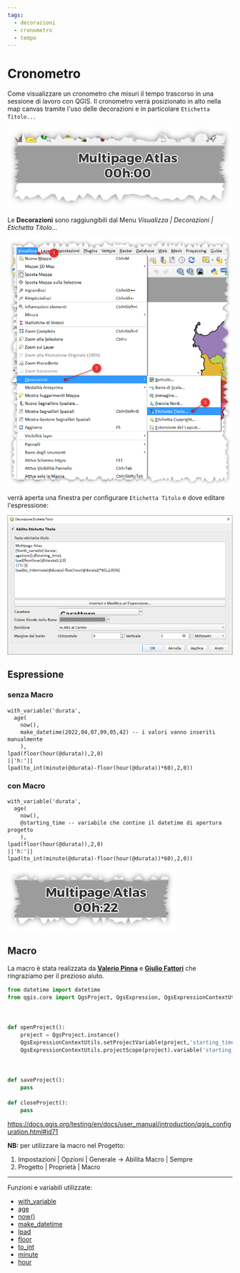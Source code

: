 ```yaml
---
tags:
  - decorazioni
  - cronometro
  - tempo
---
```


# Cronometro

Come visualizzare un cronometro che misuri il tempo trascorso in una sessione di lavoro con QGIS. Il cronometro verrà posizionato in alto nella map canvas tramite l'uso delle decorazioni e in particolare `Etichetta Titolo...`

[![](../img/esempi/cronometro/img_01.png)](../img/esempi/cronometro/img_01.png)

Le **Decorazioni** sono raggiungibili dal Menu _Visualizza | Decorazioni | Etichetta Titolo..._

[![](../img/esempi/cronometro/img_02.png)](../img/esempi/cronometro/img_02.png)

verrà aperta una finestra per configurare `Etichetta Titolo` e dove editare l'espressione:

[![](../img/esempi/cronometro/img_03.png)](../img/esempi/cronometro/img_03.png)

## Espressione

### senza Macro

```
with_variable('durata',
  age(
    now(),
    make_datetime(2022,04,07,09,05,42) -- i valori vanno inseriti manualmente
    ),
lpad(floor(hour(@durata)),2,0)
||'h:'||
lpad(to_int(minute(@durata)-floor(hour(@durata))*60),2,0))
```

### con Macro

```
with_variable('durata',
  age(
    now(),
    @starting_time -- variabile che contine il datetime di apertura progetto
    ),
lpad(floor(hour(@durata)),2,0)
||'h:'||
lpad(to_int(minute(@durata)-floor(hour(@durata))*60),2,0))
```

[![](../img/esempi/cronometro/img_04.png)](../img/esempi/cronometro/img_04.png)

## Macro

La macro è stata realizzata da [**Valerio Pinna**](https://github.com/ValPinnaSardinia) e [**Giulio Fattori**](https://github.com/Korto19) che ringraziamo per il prezioso aiuto.

```py
from datetime import datetime
from qgis.core import QgsProject, QgsExpression, QgsExpressionContextUtils



def openProject():
    project = QgsProject.instance()
    QgsExpressionContextUtils.setProjectVariable(project,'starting_time',str(datetime.now()))
    QgsExpressionContextUtils.projectScope(project).variable('starting_time')



def saveProject():
    pass

def closeProject():
    pass
```

<https://docs.qgis.org/testing/en/docs/user_manual/introduction/qgis_configuration.html#id71>

**NB:** per utilizzare la macro nel Progetto:

1. Impostazioni | Opzioni | Generale → Abilita Macro | Sempre
2. Progetto | Proprietà | Macro

---

Funzioni e variabili utilizzate:

* [with_variable](../gr_funzioni/generale/generale_unico.md/#with_variable)
* [age](../gr_funzioni/data_ora/data_ora_unico.md/#age)
* [now()](../gr_funzioni/data_ora/data_ora_unico.md/#now)
* [make_datetime](../gr_funzioni/data_ora/data_ora_unico.md/#make_datetime)
* [lpad](../gr_funzioni/stringhe_di_testo/stringhe_di_testo_unico.md/#lpad)
* [floor](../gr_funzioni/matematica/matematica_unico.md/#floor)
* [to_int](../gr_funzioni/conversioni/conversioni_unico.md/#to_int)
* [minute](../gr_funzioni/data_ora/data_ora_unico.md/#minute)
* [hour](../gr_funzioni/data_ora/data_ora_unico.md/#hour)
